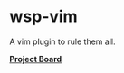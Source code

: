 # wsp-vim
A vim plugin to rule them all.



**[Project Board](https://github.com/punitsoni/wsp-vim/projects/1)**
